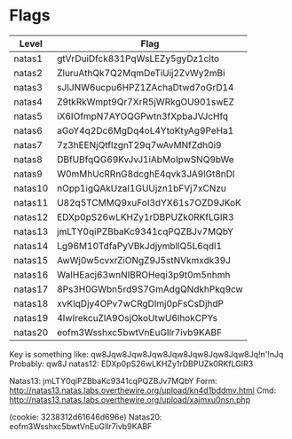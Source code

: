 # Flags
| **Level** | **Flag** |
|---|---|
| natas1 | gtVrDuiDfck831PqWsLEZy5gyDz1clto |
| natas2 | ZluruAthQk7Q2MqmDeTiUij2ZvWy2mBi |
| natas3 | sJIJNW6ucpu6HPZ1ZAchaDtwd7oGrD14 |
| natas4 | Z9tkRkWmpt9Qr7XrR5jWRkgOU901swEZ |
| natas5 | iX6IOfmpN7AYOQGPwtn3fXpbaJVJcHfq |
| natas6 | aGoY4q2Dc6MgDq4oL4YtoKtyAg9PeHa1 |
| natas7 | 7z3hEENjQtflzgnT29q7wAvMNfZdh0i9 |
| natas8 | DBfUBfqQG69KvJvJ1iAbMoIpwSNQ9bWe |
| natas9 | W0mMhUcRRnG8dcghE4qvk3JA9lGt8nDl |
| natas10 | nOpp1igQAkUzaI1GUUjzn1bFVj7xCNzu |
| natas11 | U82q5TCMMQ9xuFoI3dYX61s7OZD9JKoK |
| natas12 | EDXp0pS26wLKHZy1rDBPUZk0RKfLGIR3 |
| natas13 | jmLTY0qiPZBbaKc9341cqPQZBJv7MQbY |
| natas14 | Lg96M10TdfaPyVBkJdjymbllQ5L6qdl1 |
| natas15 | AwWj0w5cvxrZiONgZ9J5stNVkmxdk39J |
| natas16 | WaIHEacj63wnNIBROHeqi3p9t0m5nhmh |
| natas17 | 8Ps3H0GWbn5rd9S7GmAdgQNdkhPkq9cw |
| natas18 | xvKIqDjy4OPv7wCRgDlmj0pFsCsDjhdP |
| natas19 | 4IwIrekcuZlA9OsjOkoUtwU6lhokCPYs |
| natas20 | eofm3Wsshxc5bwtVnEuGIlr7ivb9KABF |


Key is something like:  qw8Jqw8Jqw8Jqw8Jqw8Jqw8Jqw8Jqw8Jq!n'!nJq
Probably: qw8J
natas12: EDXp0pS26wLKHZy1rDBPUZk0RKfLGIR3

Natas13: jmLTY0qiPZBbaKc9341cqPQZBJv7MQbY
Form: http://natas13.natas.labs.overthewire.org/upload/kn4d1bddmv.html
Cmd: http://natas13.natas.labs.overthewire.org/upload/xajmxu0nsn.php

(cookie: 3238312d61646d696e)
Natas20: eofm3Wsshxc5bwtVnEuGIlr7ivb9KABF
